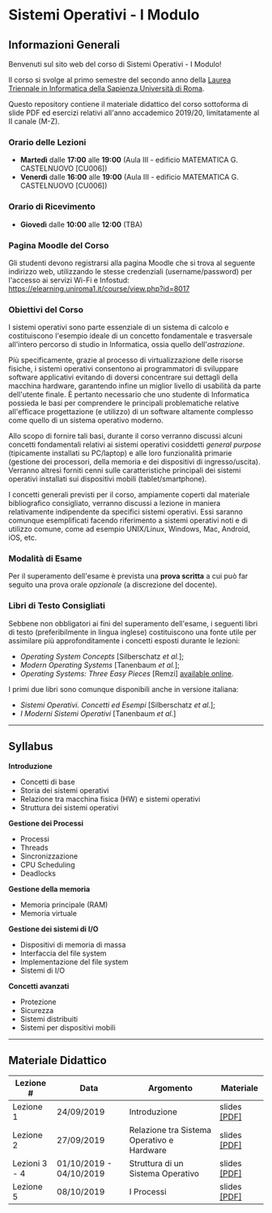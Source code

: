 # Sistemi Operativi - I Modulo

## Informazioni Generali

Benvenuti sul sito web del corso di Sistemi Operativi - I Modulo!

Il corso si svolge al primo semestre del secondo anno della [Laurea Triennale in Informatica della Sapienza Università di Roma](https://www.studiareinformatica.uniroma1.it/laurea).

Questo repository contiene il materiale didattico del corso sottoforma di slide PDF ed esercizi relativi all'anno accademico 2019/20, limitatamente al II canale (M-Z).

### Orario delle Lezioni
- **Martedì** dalle **17:00** alle **19:00** (Aula III - edificio MATEMATICA G. CASTELNUOVO [CU006])
- **Venerdì** dalle **16:00** alle **19:00** (Aula III - edificio MATEMATICA G. CASTELNUOVO [CU006])

### Orario di Ricevimento
- **Giovedì** dalle **10:00** alle **12:00** (TBA)

### Pagina Moodle del Corso
Gli studenti devono registrarsi alla pagina Moodle che si trova al seguente indirizzo web, utilizzando le stesse credenziali (username/password) per l'accesso ai servizi Wi-Fi e Infostud: https://elearning.uniroma1.it/course/view.php?id=8017

### Obiettivi del Corso
I sistemi operativi sono parte essenziale di un sistema di calcolo e costituiscono l'esempio ideale di un concetto fondamentale e trasversale all'intero percorso di studio in Informatica, ossia quello dell'_astrazione_. 

Più specificamente, grazie al processo di virtualizzazione delle risorse fisiche, i sistemi operativi consentono ai programmatori di sviluppare software applicativi evitando di doversi concentrare sui dettagli della macchina hardware, garantendo infine un miglior livello di usabilità da parte dell'utente finale. È pertanto necessario che uno studente di Informatica possieda le basi per comprendere le principali problematiche relative all'efficace progettazione (e utilizzo) di un software altamente complesso come quello di un sistema operativo moderno.

Allo scopo di fornire tali basi, durante il corso verranno discussi alcuni concetti fondamentali relativi ai sistemi operativi cosiddetti _general purpose_ (tipicamente installati su PC/laptop) e alle loro funzionalità primarie (gestione dei processori, della memoria e dei dispositivi di ingresso/uscita). Verranno altresì forniti cenni sulle caratteristiche principali dei sistemi operativi installati sui dispositivi mobili (tablet/smartphone).

I concetti generali previsti per il corso, ampiamente coperti dal materiale bibliografico consigliato, verranno discussi a lezione in maniera relativamente indipendente da specifici sistemi operativi. Essi saranno comunque esemplificati facendo riferimento a sistemi operativi noti e di utilizzo comune, come ad esempio UNIX/Linux, Windows, Mac, Android, iOS, etc.

### Modalità di Esame
Per il superamento dell'esame è prevista una **prova scritta** a cui può far seguito una prova orale _opzionale_ (a discrezione del docente).

### Libri di Testo Consigliati
Sebbene non obbligatori ai fini del superamento dell'esame, i seguenti libri di testo (preferibilmente in lingua inglese) costituiscono una fonte utile per assimilare più approfonditamente i concetti esposti durante le lezioni:
- _Operating System Concepts_ [Silberschatz _et al._];
- _Modern Operating Systems_ [Tanenbaum _et al._];
- _Operating Systems: Three Easy Pieces_ [Remzi] [available online](http://pages.cs.wisc.edu/~remzi/OSTEP/).

I primi due libri sono comunque disponibili anche in versione italiana:
- _Sistemi Operativi. Concetti ed Esempi_ [Silberschatz _et al._];
- _I Moderni Sistemi Operativi_ [Tanenbaum _et al._]
 
<hr>

## Syllabus
**Introduzione**
- Concetti di base
- Storia dei sistemi operativi
- Relazione tra macchina fisica (HW) e sistemi operativi
- Struttura dei sistemi operativi

**Gestione dei Processi**
- Processi
- Threads
- Sincronizzazione
- CPU Scheduling
- Deadlocks

**Gestione della memoria**
- Memoria principale (RAM)
- Memoria virtuale

**Gestione dei sistemi di I/O**
- Dispositivi di memoria di massa
- Interfaccia del file system
- Implementazione del file system
- Sistemi di I/O

**Concetti avanzati**
- Protezione
- Sicurezza
- Sistemi distribuiti
- Sistemi per dispositivi mobili

<hr>

## Materiale Didattico

| Lezione \# | Data | Argomento                                     | Materiale      | 
|------------|------|-----------------------------------------------|----------------|
| Lezione 1  | 24/09/2019 | Introduzione | slides [ [PDF] ](./lectures/slides/Lecture_01_Intro.pdf) |
| Lezione 2  | 27/09/2019 | Relazione tra Sistema Operativo e Hardware | slides [ [PDF] ](./lectures/slides/Lecture_02_OS_and_Computer_Architecture.pdf) |
| Lezioni 3 - 4  | 01/10/2019 - 04/10/2019 | Struttura di un Sistema Operativo | slides [ [PDF] ](./lectures/slides/Lecture_03_OS_Structure.pdf) |
| Lezione 5  | 08/10/2019 | I Processi | slides [ [PDF] ](./lectures/slides/Lecture_04_Processes.pdf) |

